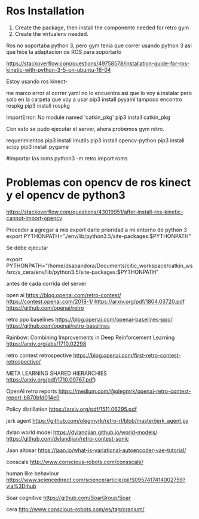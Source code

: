 # Ros Installation
1. Create the package, then install the componente needed for retro gym
2. Create the virtualenv needed.

Ros no soportaba python 3, pero gym tenia que correr usando python 3 asi que hice
la adaptacion de ROS para soportarlo

https://stackoverflow.com/questions/49758578/installation-guide-for-ros-kinetic-with-python-3-5-on-ubuntu-16-04

Estoy usando ros kinect-

me marco error al correr
yaml no lo encuentra
asi que lo voy a instalar pero solo en la carpeta que voy a usar
pip3 install pyyaml
tampoco encontro rospkg
pip3 install rospkg

ImportError: No module named 'catkin_pkg'
pip3 install catkin_pkg

Con esto se pudo ejecutar el server, ahora probemos gym retro.

requerimientos
pip3 install imutils
pip3 install opencv-python
pip3 install scipy
pip3 install pygame


#importar los roms
python3 -m retro.import roms


# Problemas con opencv de ros kinect y el opencv de python3

https://stackoverflow.com/questions/43019951/after-install-ros-kinetic-cannot-import-opencv

Proceder a agregar a mis export darle prioridad a mi entorno de python 3
export PYTHONPATH="./env/lib/python3.5/site-packages:$PYTHONPATH"

Se debe ejecutar

export PYTHONPATH="/home/dsapandora/Documents/citic_workspace/catkin_ws/src/s_cera/env/lib/python3.5/site-packages:$PYTHONPATH"

antes de cada corrida del server

open ai
https://blog.openai.com/retro-contest/
https://contest.openai.com/2018-1/
https://arxiv.org/pdf/1804.03720.pdf
https://github.com/openai/retro


retro ppo baselines
https://blog.openai.com/openai-baselines-ppo/
https://github.com/openai/retro-baselines


Rainbow: Combining Improvements in Deep Reinforcement Learning
https://arxiv.org/abs/1710.02298

retro contest retrospective
https://blog.openai.com/first-retro-contest-retrospective/


META LEARNING SHARED HIERARCHIES
https://arxiv.org/pdf/1710.09767.pdf)


OpenAI retro reports
https://medium.com/@olegmrk/openai-retro-contest-report-b870bfd014e0

Policy distillation
https://arxiv.org/pdf/1511.06295.pdf


jerk agent
https://github.com/olegmyrk/retro-rl/blob/master/jerk_agent.py


dylan world model
https://dylandjian.github.io/world-models/
https://github.com/dylandjian/retro-contest-sonic


Jaan altosar
https://jaan.io/what-is-variational-autoencoder-vae-tutorial/

conscale
http://www.conscious-robots.com/consscale/


human like behaviour
https://www.sciencedirect.com/science/article/pii/S0957417414002759?via%3Dihub


Soar cognitive
https://github.com/SoarGroup/Soar

cera
http://www.conscious-robots.com/es/tag/cranium/
